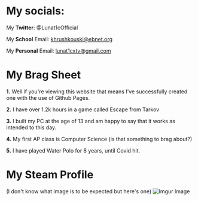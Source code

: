 # My socials: 

My **Twitter**: @Lunat1cOfficial

My **School** Email: khrushkouski@ebnet.org

My **Personal** Email: lunat1cxtv@gmail.com


# My Brag Sheet

**1.** Well if you're viewing this website that means I've successfully created one with the use of Github Pages.

**2.** I have over 1.2k hours in a game called Escape from Tarkov

**3.** I built my PC at the age of 13 and am happy to say that it works as intended to this day.

**4.** My first AP class is Computer Science (is that something to brag about?)

**5.** I have played Water Polo for 8 years, until Covid hit.


# My Steam Profile
(I don't know what image is to be expected but here's one)
![Imgur Image](https://i.imgur.com/t3OKYkq.png)



